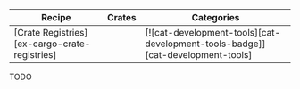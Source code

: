 | Recipe | Crates | Categories |
|--------|--------|------------|
| [Crate Registries][ex-cargo-crate-registries] |  | [![cat-development-tools][cat-development-tools-badge]][cat-development-tools] |

<div class="hidden">
TODO
</div>
